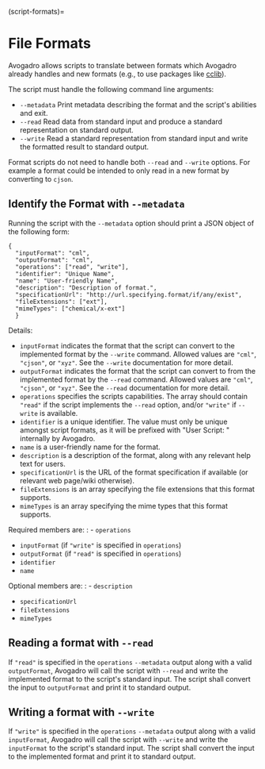 (script-formats)=

# File Formats

Avogadro allows scripts to translate between formats which Avogadro already
handles and new formats (e.g., to use packages like [cclib](https://cclib.github.io/)).

The script must handle the following command line arguments:

- `--metadata` Print metadata describing the format and the script's
  abilities and exit.
- `--read` Read data from standard input and produce a standard
  representation on standard output.
- `--write` Read a standard representation from standard input and write
  the formatted result to standard output.

Format scripts do not need to handle both `--read` and `--write` options.
For example a format could be intended to only read in a new format by converting
to `cjson`.

## Identify the Format with `--metadata`

Running the script with the `--metadata` option should print a JSON object
of the following form:

```
{
  "inputFormat": "cml",
  "outputFormat": "cml",
  "operations": ["read", "write"],
  "identifier": "Unique Name",
  "name": "User-friendly Name",
  "description": "Description of format.",
  "specificationUrl": "http://url.specifying.format/if/any/exist",
  "fileExtensions": ["ext"],
  "mimeTypes": ["chemical/x-ext"]
  }
```

Details:

- `inputFormat` indicates the format that the script can convert to the
  implemented format by the `--write` command. Allowed values are `"cml"`,
  `"cjson"`, or `"xyz"`. See the `--write` documentation for more detail.
- `outputFormat` indicates the format that the script can convert to from the
  implemented format by the `--read` command. Allowed values are `"cml"`,
  `"cjson"`, or `"xyz"`. See the `--read` documentation for more detail.
- `operations` specifies the scripts capabilities. The array should contain
  `"read"` if the script implements the `--read` option, and/or `"write"` if
  `--write` is available.
- `identifier` is a unique identifier. The value must only be unique amongst
  script formats, as it will be prefixed with "User Script: " internally by
  Avogadro.
- `name` is a user-friendly name for the format.
- `description` is a description of the format, along with any relevant help
  text for users.
- `specificationUrl` is the URL of the format specification if available
  (or relevant web page/wiki otherwise).
- `fileExtensions` is an array specifying the file extensions that this
  format supports.
- `mimeTypes` is an array specifying the mime types that this format
  supports.

Required members are:
: - `operations`
  - `inputFormat` (if `"write"` is specified in `operations`)
  - `outputFormat` (if `"read"` is specified in `operations`)
  - `identifier`
  - `name`

Optional members are:
: - `description`
  - `specificationUrl`
  - `fileExtensions`
  - `mimeTypes`

## Reading a format with `--read`

If `"read"` is specified in the `operations` `--metadata` output along with
a valid `outputFormat`, Avogadro will call the script with `--read` and
write the implemented format to the script's standard input. The script shall
convert the input to `outputFormat` and print it to standard output.

## Writing a format with `--write`

If `"write"` is specified in the `operations` `--metadata` output along with
a valid `inputFormat`, Avogadro will call the script with `--write` and
write the `inputFormat` to the script's standard input. The script shall
convert the input to the implemented format and print it to standard output.
